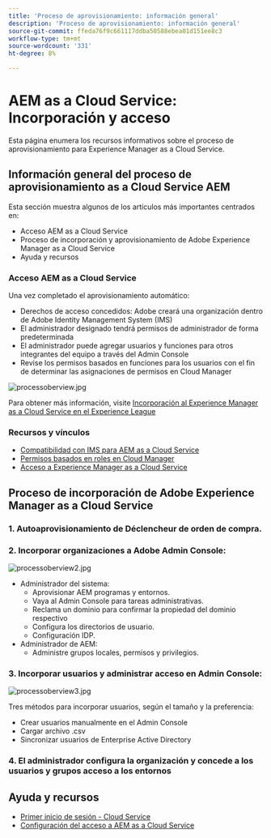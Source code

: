 ```yaml
---
title: 'Proceso de aprovisionamiento: información general'
description: 'Proceso de aprovisionamiento: información general'
source-git-commit: ffeda76f9c661117ddba50588ebea01d151ee8c3
workflow-type: tm+mt
source-wordcount: '331'
ht-degree: 8%

---
```



# AEM as a Cloud Service: Incorporación y acceso

Esta página enumera los recursos informativos sobre el proceso de aprovisionamiento para Experience Manager as a Cloud Service.

## Información general del proceso de aprovisionamiento as a Cloud Service AEM

Esta sección muestra algunos de los artículos más importantes centrados en:

* Acceso AEM as a Cloud Service
* Proceso de incorporación y aprovisionamiento de Adobe Experience Manager as a Cloud Service
* Ayuda y recursos


### Acceso AEM as a Cloud Service

Una vez completado el aprovisionamiento automático:

* Derechos de acceso concedidos: Adobe creará una organización dentro de Adobe Identity Management System (IMS)
* El administrador designado tendrá permisos de administrador de forma predeterminada
* El administrador puede agregar usuarios y funciones para otros integrantes del equipo a través del Admin Console
* Revise los permisos basados en funciones para los usuarios con el fin de determinar las asignaciones de permisos en Cloud Manager

![processoberview.jpg](assets/processOverview.jpg)


Para obtener más información, visite [Incorporación al Experience Manager as a Cloud Service en el Experience League](https://experienceleague.adobe.com/docs/experience-manager-cloud-service/onboarding/home.html?lang=en)

### Recursos y vínculos

* [Compatibilidad con IMS para AEM as a Cloud Service](https://experienceleague.adobe.com/docs/experience-manager-cloud-service/security/ims-support.html?lang=en)
* [Permisos basados en roles en Cloud Manager](https://experienceleague.adobe.com/docs/experience-manager-cloud-service/onboarding/what-is-required/role-based-permissions.html?lang=en#what-is-required)
* [Acceso a Experience Manager as a Cloud Service](https://experienceleague.adobe.com/docs/experience-manager-cloud-service/onboarding/getting-access/navigation.html?lang=en#getting-access)


## Proceso de incorporación de Adobe Experience Manager as a Cloud Service

### 1. Autoaprovisionamiento de Déclencheur de orden de compra.

### 2. Incorporar organizaciones a Adobe Admin Console:

![processoberview2.jpg](assets/processOverview2.jpg)

* Administrador del sistema:
   * Aprovisionar AEM programas y entornos.
   * Vaya al Admin Console para tareas administrativas.
   * Reclama un dominio para confirmar la propiedad del dominio respectivo
   * Configura los directorios de usuario.
   * Configuración IDP.
* Administrador de AEM:
   * Administre grupos locales, permisos y privilegios.

### 3. Incorporar usuarios y administrar acceso en Admin Console:

![processoberview3.jpg](assets/processOverview3.jpg)

Tres métodos para incorporar usuarios, según el tamaño y la preferencia:
* Crear usuarios manualmente en el Admin Console
* Cargar archivo .csv
* Sincronizar usuarios de Enterprise Active Directory

### 4. El administrador configura la organización y concede a los usuarios y grupos acceso a los entornos

## Ayuda y recursos

* [Primer inicio de sesión - Cloud Service](/help/journey-onboarding/sysadmin/learning-path-aem-users.md)
* [Configuración del acceso a AEM as a Cloud Service](https://experienceleague.adobe.com/docs/experience-manager-learn/cloud-service/accessing/overview.html?lang=en#accessing)
